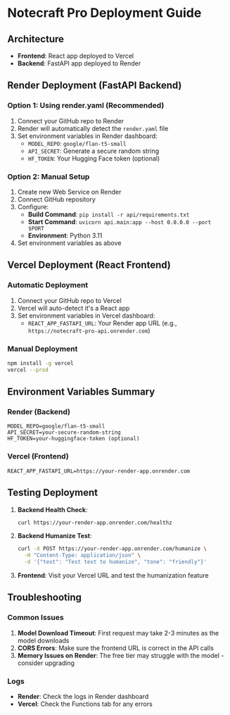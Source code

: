# Notecraft Pro Deployment Guide

## Architecture
- **Frontend**: React app deployed to Vercel
- **Backend**: FastAPI app deployed to Render

## Render Deployment (FastAPI Backend)

### Option 1: Using render.yaml (Recommended)
1. Connect your GitHub repo to Render
2. Render will automatically detect the `render.yaml` file
3. Set environment variables in Render dashboard:
   - `MODEL_REPO`: `google/flan-t5-small`
   - `API_SECRET`: Generate a secure random string
   - `HF_TOKEN`: Your Hugging Face token (optional)

### Option 2: Manual Setup
1. Create new Web Service on Render
2. Connect GitHub repository
3. Configure:
   - **Build Command**: `pip install -r api/requirements.txt`
   - **Start Command**: `uvicorn api.main:app --host 0.0.0.0 --port $PORT`
   - **Environment**: Python 3.11
4. Set environment variables as above

## Vercel Deployment (React Frontend)

### Automatic Deployment
1. Connect your GitHub repo to Vercel
2. Vercel will auto-detect it's a React app
3. Set environment variables in Vercel dashboard:
   - `REACT_APP_FASTAPI_URL`: Your Render app URL (e.g., `https://notecraft-pro-api.onrender.com`)

### Manual Deployment
```bash
npm install -g vercel
vercel --prod
```

## Environment Variables Summary

### Render (Backend)
```
MODEL_REPO=google/flan-t5-small
API_SECRET=your-secure-random-string
HF_TOKEN=your-huggingface-token (optional)
```

### Vercel (Frontend)  
```
REACT_APP_FASTAPI_URL=https://your-render-app.onrender.com
```

## Testing Deployment

1. **Backend Health Check**:
   ```bash
   curl https://your-render-app.onrender.com/healthz
   ```

2. **Backend Humanize Test**:
   ```bash
   curl -X POST https://your-render-app.onrender.com/humanize \
     -H "Content-Type: application/json" \
     -d '{"text": "Test text to humanize", "tone": "friendly"}'
   ```

3. **Frontend**: Visit your Vercel URL and test the humanization feature

## Troubleshooting

### Common Issues
1. **Model Download Timeout**: First request may take 2-3 minutes as the model downloads
2. **CORS Errors**: Make sure the frontend URL is correct in the API calls
3. **Memory Issues on Render**: The free tier may struggle with the model - consider upgrading

### Logs
- **Render**: Check the logs in Render dashboard
- **Vercel**: Check the Functions tab for any errors